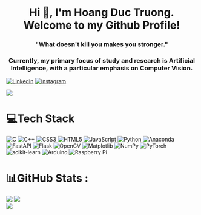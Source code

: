 <h1 align="center">Hi 👋, I'm Hoang Duc Truong. Welcome to my Github Profile!</h1>
<h3 align="center">"What doesn't kill you makes you stronger."</h3>
<h3 align="center">Currently, my primary focus of study and research is Artificial Intelligence, with a particular emphasis on Computer Vision.</h3>

[![LinkedIn](https://img.shields.io/badge/LinkedIn-000?logo=linkedin&logoColor=0A66C2&style=for-the-badge)](https://linkedin.com/in/https://www.linkedin.com/in/duc-truong-hoang/) [![Instagram](https://img.shields.io/badge/Instagram-000?style=for-the-badge&amp;logo=Instagram&amp;logoColor=E4405F)](https://instagram.com/https://www.instagram.com/_marco821/) 

[![](https://visitcount.itsvg.in/api?id=hdtruong802&label=Profile%20Views&color=6&icon=5&pretty=true)](https://visitcount.itsvg.in)


# 💻Tech Stack
![C](https://img.shields.io/badge/c-%2300599C.svg?style=for-the-badge&logo=c&logoColor=white) ![C++](https://img.shields.io/badge/c++-%2300599C.svg?style=for-the-badge&logo=c%2B%2B&logoColor=white) ![CSS3](https://img.shields.io/badge/css3-%231572B6.svg?style=for-the-badge&logo=css3&logoColor=white) ![HTML5](https://img.shields.io/badge/html5-%23E34F26.svg?style=for-the-badge&logo=html5&logoColor=white) ![JavaScript](https://img.shields.io/badge/javascript-%23323330.svg?style=for-the-badge&logo=javascript&logoColor=%23F7DF1E) ![Python](https://img.shields.io/badge/python-3670A0?style=for-the-badge&logo=python&logoColor=ffdd54) ![Anaconda](https://img.shields.io/badge/Anaconda-%2344A833.svg?style=for-the-badge&logo=anaconda&logoColor=white) ![FastAPI](https://img.shields.io/badge/FastAPI-005571?style=for-the-badge&logo=fastapi) ![Flask](https://img.shields.io/badge/flask-%23000.svg?style=for-the-badge&logo=flask&logoColor=white) ![OpenCV](https://img.shields.io/badge/opencv-%23white.svg?style=for-the-badge&logo=opencv&logoColor=white) ![Matplotlib](https://img.shields.io/badge/Matplotlib-%23ffffff.svg?style=for-the-badge&logo=Matplotlib&logoColor=black) ![NumPy](https://img.shields.io/badge/numpy-%23013243.svg?style=for-the-badge&logo=numpy&logoColor=white) ![PyTorch](https://img.shields.io/badge/PyTorch-%23EE4C2C.svg?style=for-the-badge&logo=PyTorch&logoColor=white) ![scikit-learn](https://img.shields.io/badge/scikit--learn-%23F7931E.svg?style=for-the-badge&logo=scikit-learn&logoColor=white) ![Arduino](https://img.shields.io/badge/-Arduino-00979D?style=for-the-badge&logo=Arduino&logoColor=white) ![Raspberry Pi](https://img.shields.io/badge/-RaspberryPi-C51A4A?style=for-the-badge&logo=Raspberry-Pi)
# 📊GitHub Stats :
![](https://github-readme-stats.vercel.app/api/top-langs/?username=hdtruong802&theme=nightowl&hide_border=true&include_all_commits=false&count_private=true&layout=compact)
![](https://github-readme-stats.vercel.app/api?username=hdtruong802&theme=nightowl&hide_border=true&include_all_commits=false&count_private=true)<br/>
![](https://github-readme-streak-stats.herokuapp.com/?user=hdtruong802&theme=nightowl&hide_border=true)<br/>




